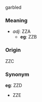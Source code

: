 garbled
### Meaning
+ _adj_: ZZA
    + __eg__: ZZB

### Origin

ZZC

### Synonym

__eg__: ZZD

+ ZZE


